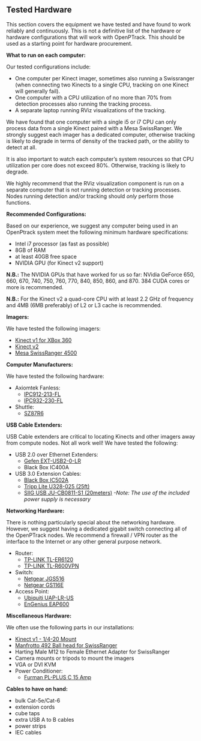 ## Tested Hardware

This section covers the equipment we have tested and have found to work reliably and continuously. This is not a definitive list of the hardware or hardware configurations that will work with OpenPTrack. This should be used as a starting point for hardware procurement. 
  
**What to run on each computer:**

Our tested configurations include:
- One computer per Kinect imager, sometimes also running a Swissranger (when connecting two Kinects to a single CPU, tracking on one Kinect will generally fail).
- One computer with a CPU utilization of no more than 70% from detection processes also running the tracking process.
- A separate laptop running RViz visualizations of the tracking. 

We have found that one computer with a single i5 or i7 CPU can only process data from a single Kinect paired with a Mesa SwissRanger. We strongly suggest each imager has a dedicated computer, otherwise tracking is likely to degrade in terms of density of the tracked path, or the ability to detect at all. 

It is also important to watch each computer’s system resources so that CPU utilization per core does not exceed 80%. Otherwise, tracking is likely to degrade. 

We highly recommend that the RViz visualization component is run on a separate computer that is not running detection or tracking processes. Nodes running detection and/or tracking should *only* perform those functions.

**Recommended Configurations:**

Based on our experience, we suggest any computer being used in an OpenPtrack system meet the following minimum hardware specifications:

- Intel i7 processor (as fast as possible)
- 8GB of RAM
- at least 40GB free space
- NVIDIA GPU (for Kinect v2 support)

**N.B.:** The NVIDIA GPUs that have worked for us so far: NVidia GeForce 650, 660, 670, 740, 750, 760, 770, 840, 850, 860, and 870. 384 CUDA cores or more is recommended.

**N.B.:** For the Kinect v2 a quad-core CPU with at least 2.2 GHz of frequency and 4MB (6MB preferably) of L2 or L3 cache is recommended. 


**Imagers:**

We have tested the following imagers:

- [Kinect v1 for XBox 360](https://support.xbox.com/en-US/browse/xbox-360/accessories/Kinect)
- [Kinect v2](https://support.xbox.com/en-US/browse/xbox-one/accessories)
- [Mesa SwissRanger 4500](http://hptg.com/industrial/)

**Computer Manufacturers:**

We have tested the following hardware: 

- Axiomtek Fanless:
     - [IPC912-213-FL](http://us.axiomtek.com/Default.aspx?MenuId=Products&FunctionId=ProductView&ItemId=7444&upcat=261)
     - [IPC932-230-FL](http://us.axiomtek.com/Default.aspx?MenuId=Products&FunctionId=ProductView&ItemId=7545&upcat=261)
- Shuttle: 
     - [SZ87R6](http://www.shuttle.eu/products/discontinued/barebones/sz87r6/)

**USB Cable Extenders:**

USB Cable extenders are critical to locating Kinects and other imagers away from compute nodes. Not all work well!  We have tested the following: 

- USB 2.0 over Ethernet Extenders:
     - [Gefen EXT-USB2-0-LR](http://www.gefen.com/kvm/ext-usb2.0-lr.jsp?prod_id=5529)
     - Black Box IC400A
- USB 3.0 Extension Cables:
     - [Black Box IC502A](http://www.blackbox.com/Store/Detail.aspx/USB-3-0-Ultimate-Fiber-Extender/IC502A)
     - [Tripp Lite U328-025 (25ft)](http://www.tripplite.com/usb-3.0-superspeed-active-repeater-cable-a-b-male-25-ft~U328025/)
     - [SIIG USB JU-CB0811-S1 (20meters)](http://www.siig.com/usb-3-0-active-repeater-cable-20m.html)
          *-Note: The use of the included power supply is necessary*

**Networking Hardware:**

There is nothing particularly special about the networking hardware. However, we suggest having a dedicated gigabit switch connecting all of the OpenPTrack nodes. We recommend a firewall / VPN router as the interface to the Internet or any other general purpose network. 

- Router:
     - [TP-LINK TL-ER6120](https://www.tp-link.com/no/products/details/cat-4909_TL-ER6120.html)
     - [TP-LINK TL-R600VPN](https://www.tp-link.com/us/products/details/cat-4909_TL-R600VPN.html)
- Switch:
     - [Netgear JGS516](http://support.netgear.com/product/JGS516)
     - [Netgear GS116E](http://support.netgear.com/product/gs116e)
- Access Point:
     - [Ubiquiti UAP-LR-US](https://www.ubnt.com/unifi/unifi-ap/)
     - [EnGenius EAP600](https://www.engeniustech.com/engenius-products/indoor-wireless-ceiling-ap-eap600/)

**Miscellaneous Hardware:**

We often use the following parts in our installations:

- [Kinect v1 - 1/4-20 Mount](http://www.monoprice.com/Product?p_id=8682&catargetid=320013720000066114&cadevice=c&kpid=108682&gclid=Cj0KEQjwmLipBRC59O_EqJ_E0asBEiQATYdNh2CZOkHuAMUaFKSUPQ_OTOkFkdZk6OJCBlfh4l1txBQaAgR08P8HAQ)
- [Manfrotto 492 Ball head for SwissRanger](http://www.manfrotto.com/492-micro-ball-head)
- Harting Male M12 to Female Ethernet Adapter for SwissRanger
- Camera mounts or tripods to mount the imagers
- VGA or DVI KVM
- Power Conditioner:
     - [Furman PL-PLUS C 15 Amp](http://www.furmansound.com/product.php?div=01&id=PL-PLUSC)

**Cables to have on hand:**

- bulk Cat-5e/Cat-6
- extension cords
- cube taps
- extra USB A to B cables
- power strips
- IEC cables